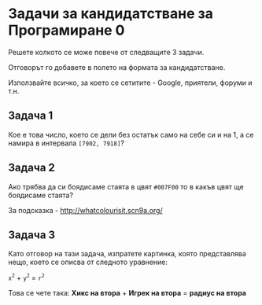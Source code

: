 # Задачи за кандидатстване за Програмиране 0

Решете колкото се може повече от следващите 3 задачи.

Отговорът го добавете в полето на формата за кандидатстване.

Използвайте всичко, за което се сетитите - Google, приятели, форуми и т.н.

## Задача 1

Кое е това число, което се дели без остатък само на себе си и на 1, a се намира в интервала `[7902, 7918]`?

## Задача 2

Ако трябва да си боядисаме стаята в цвят `#007F00` то в какъв цвят ще боядисаме стаята?

За подсказка - http://whatcolourisit.scn9a.org/

## Задача 3

Като отговор на тази задача, изпратете картинка, която представлява нещо, което се описва от следното уравнение:


`x`<sup>`2`</sup> + `y`<sup>`2`</sup> = `r`<sup>`2`</sup>

Това се чете така: __Хикс на втора__ + __Игрек на втора__ = __радиус на втора__
